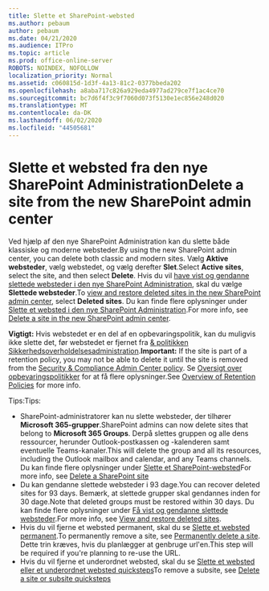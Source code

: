 ```yaml
---
title: Slette et SharePoint-websted
ms.author: pebaum
author: pebaum
ms.date: 04/21/2020
ms.audience: ITPro
ms.topic: article
ms.prod: office-online-server
ROBOTS: NOINDEX, NOFOLLOW
localization_priority: Normal
ms.assetid: c060815d-1d3f-4a13-81c2-0377bbeda202
ms.openlocfilehash: a8aba717c826a929eda4977ad279ce7f1ac4ce70
ms.sourcegitcommit: bc7d6f4f3c9f7060d073f5130e1ec856e248d020
ms.translationtype: MT
ms.contentlocale: da-DK
ms.lasthandoff: 06/02/2020
ms.locfileid: "44505681"
---
```

# <a name="delete-a-site-from-the-new-sharepoint-admin-center"></a><span data-ttu-id="132ad-102">Slette et websted fra den nye SharePoint Administration</span><span class="sxs-lookup"><span data-stu-id="132ad-102">Delete a site from the new SharePoint admin center</span></span>

<span data-ttu-id="132ad-103">Ved hjælp af den nye SharePoint Administration kan du slette både klassiske og moderne websteder.</span><span class="sxs-lookup"><span data-stu-id="132ad-103">By using the new SharePoint admin center, you can delete both classic and modern sites.</span></span> <span data-ttu-id="132ad-104">Vælg **Aktive websteder**, vælg webstedet, og vælg derefter **Slet**.</span><span class="sxs-lookup"><span data-stu-id="132ad-104">Select **Active sites**, select the site, and then select **Delete**.</span></span> <span data-ttu-id="132ad-105">Hvis du vil [have vist og gendanne slettede websteder i den nye SharePoint Administration](https://docs.microsoft.com/sharepoint/view-and-restore-deleted-sites-in-new-admin-center), skal du vælge **Slettede websteder**.</span><span class="sxs-lookup"><span data-stu-id="132ad-105">To [view and restore deleted sites in the new SharePoint admin center](https://docs.microsoft.com/sharepoint/view-and-restore-deleted-sites-in-new-admin-center), select **Deleted sites**.</span></span> <span data-ttu-id="132ad-106">Du kan finde flere oplysninger under [Slette et websted i den nye SharePoint Administration](https://docs.microsoft.com/sharepoint/delete-site-collection#delete-a-site-in-the-new-sharepoint-admin-center).</span><span class="sxs-lookup"><span data-stu-id="132ad-106">For more info, see [Delete a site in the new SharePoint admin center](https://docs.microsoft.com/sharepoint/delete-site-collection#delete-a-site-in-the-new-sharepoint-admin-center).</span></span>

<span data-ttu-id="132ad-107">**Vigtigt:** Hvis webstedet er en del af en opbevaringspolitik, kan du muligvis ikke slette det, før webstedet er fjernet fra [ &amp; politikken Sikkerhedsoverholdelsesadministration](https://protection.office.com/?rfr=AdminCenter#/homepage).</span><span class="sxs-lookup"><span data-stu-id="132ad-107">**Important:** If the site is part of a retention policy, you may not be able to delete it until the site is removed from the [Security &amp; Compliance Admin Center policy](https://protection.office.com/?rfr=AdminCenter#/homepage).</span></span> <span data-ttu-id="132ad-108">Se [Oversigt over opbevaringspolitikker](https://docs.microsoft.com/microsoft-365/compliance/retention-policies) for at få flere oplysninger.</span><span class="sxs-lookup"><span data-stu-id="132ad-108">See [Overview of Retention Policies](https://docs.microsoft.com/microsoft-365/compliance/retention-policies) for more info.</span></span> 

<span data-ttu-id="132ad-109">Tips:</span><span class="sxs-lookup"><span data-stu-id="132ad-109">Tips:</span></span>
- <span data-ttu-id="132ad-110">SharePoint-administratorer kan nu slette websteder, der tilhører **Microsoft 365-grupper**.</span><span class="sxs-lookup"><span data-stu-id="132ad-110">SharePoint admins can now delete sites that belong to **Microsoft 365 Groups**.</span></span> <span data-ttu-id="132ad-111">Derpå slettes gruppen og alle dens ressourcer, herunder Outlook-postkassen og -kalenderen samt eventuelle Teams-kanaler.</span><span class="sxs-lookup"><span data-stu-id="132ad-111">This will delete the group and all its resources, including the Outlook mailbox and calendar, and any Teams channels.</span></span> <span data-ttu-id="132ad-112">Du kan finde flere oplysninger under [Slette et SharePoint-websted](https://docs.microsoft.com/sharepoint/manage-sites-in-new-admin-center#delete-a-site)</span><span class="sxs-lookup"><span data-stu-id="132ad-112">For more info, see [Delete a SharePoint site](https://docs.microsoft.com/sharepoint/manage-sites-in-new-admin-center#delete-a-site)</span></span>
- <span data-ttu-id="132ad-113">Du kan gendanne slettede websteder i 93 dage.</span><span class="sxs-lookup"><span data-stu-id="132ad-113">You can recover deleted sites for 93 days.</span></span> <span data-ttu-id="132ad-114">Bemærk, at slettede grupper skal gendannes inden for 30 dage.</span><span class="sxs-lookup"><span data-stu-id="132ad-114">Note that deleted groups must be restored within 30 days.</span></span> <span data-ttu-id="132ad-115">Du kan finde flere oplysninger under [Få vist og gendanne slettede websteder](https://docs.microsoft.com/sharepoint/view-and-restore-deleted-sites-in-new-admin-center).</span><span class="sxs-lookup"><span data-stu-id="132ad-115">For more info, see [View and restore deleted sites](https://docs.microsoft.com/sharepoint/view-and-restore-deleted-sites-in-new-admin-center).</span></span>
- <span data-ttu-id="132ad-116">Hvis du vil fjerne et websted permanent, skal du se [Slette et websted permanent](https://docs.microsoft.com/sharepoint/delete-site-collection#permanently-delete-a-site).</span><span class="sxs-lookup"><span data-stu-id="132ad-116">To permanently remove a site, see [Permanently delete a site](https://docs.microsoft.com/sharepoint/delete-site-collection#permanently-delete-a-site).</span></span> <span data-ttu-id="132ad-117">Dette trin kræves, hvis du planlægger at genbruge url'en.</span><span class="sxs-lookup"><span data-stu-id="132ad-117">This step will be required if you're planning to re-use the URL.</span></span> 
- <span data-ttu-id="132ad-118">Hvis du vil fjerne et underordnet websted, skal du se [Slette et websted eller et underordnet websted quicksteps](https://support.office.com/article/Delete-a-SharePoint-site-or-subsite-bc37b743-0cef-475e-9a8c-8fc4d40179fb#__bkmkshortcut)</span><span class="sxs-lookup"><span data-stu-id="132ad-118">To remove a subsite, see [Delete a site or subsite quicksteps](https://support.office.com/article/Delete-a-SharePoint-site-or-subsite-bc37b743-0cef-475e-9a8c-8fc4d40179fb#__bkmkshortcut)</span></span>
